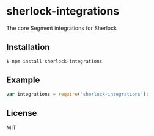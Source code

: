 
# sherlock-integrations

The core Segment integrations for Sherlock

## Installation

    $ npm install sherlock-integrations

## Example

```js
var integrations = require('sherlock-integrations');
```

## License

MIT
